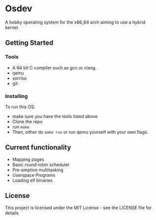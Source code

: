 # Osdev

A hobby operating system for the x86\_64 arch aiming to use a hybrid kernel.

## Getting Started

### Tools

* A 64 bit C compiler such as gcc or clang.
* qemu
* xorriso
* git

### Installing

To run this OS:

* make sure you have the tools listed above
* Clone the repo
* run `make`
* Then, either do `make run` or run qemu yourself with your own flags.

## Current functionality

* Mapping pages
* Basic round robin scheduler
* Pre-emptive multitasking
* Userspace Programs
* Loading elf binaries

## License

This project is licensed under the MIT License - see the LICENSE file for details

